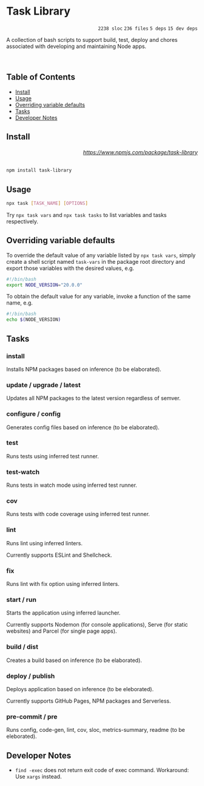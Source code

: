 # Task Library

<p align="right"><code>2238 sloc</code>&nbsp;<code>236 files</code>&nbsp;<code>5 deps</code>&nbsp;<code>15 dev deps</code></p>

A collection of bash scripts to support build, test, deploy and chores associated with developing and maintaining Node apps.

<br />

<!-- START doctoc generated TOC please keep comment here to allow auto update -->
<!-- DON'T EDIT THIS SECTION, INSTEAD RE-RUN doctoc TO UPDATE -->
## Table of Contents

- [Install](#install)
- [Usage](#usage)
- [Overriding variable defaults](#overriding-variable-defaults)
- [Tasks](#tasks)
- [Developer Notes](#developer-notes)

<!-- END doctoc generated TOC please keep comment here to allow auto update -->

## Install

###### <p align="right"><a href="https://www.npmjs.com/package/task-library">https://www.npmjs.com/package/task-library</a></p>
```sh
npm install task-library
```

## Usage

```sh
npx task [TASK_NAME] [OPTIONS]
```

Try `npx task vars` and `npx task tasks` to list variables and tasks respectively.

## Overriding variable defaults

To override the default value of any variable listed by `npx task vars`, simply create a shell script named `task-vars` in the package root directory and export those variables with the desired values, e.g.

```sh
#!/bin/bash
export NODE_VERSION="20.0.0"
```

To obtain the default value for any variable, invoke a function of the same name, e.g.

```sh
#!/bin/bash
echo $(NODE_VERSION)
```

## Tasks

### install

Installs NPM packages based on inference (to be elaborated).

### update / upgrade / latest

Updates all NPM packages to the latest version regardless of semver.

### configure / config

Generates config files based on inference (to be elaborated).

### test

Runs tests using inferred test runner.

### test-watch

Runs tests in watch mode using inferred test runner.

### cov

Runs tests with code coverage using inferred test runner.

### lint

Runs lint using inferred linters.

Currently supports ESLint and Shellcheck.

### fix

Runs lint with fix option using inferred linters.

### start / run

Starts the application using inferred launcher.

Currently supports Nodemon (for console applications), Serve (for static websites) and Parcel (for single page apps).

### build / dist

Creates a build based on inference (to be elaborated).

### deploy / publish

Deploys application based on inference (to be eleborated).

Currently supports GitHub Pages, NPM packages and Serverless.

### pre-commit / pre

Runs config, code-gen, lint, cov, sloc, metrics-summary, readme (to be eleborated).

## Developer Notes

- `find -exec` does not return exit code of exec command. Workaround: Use `xargs` instead.
